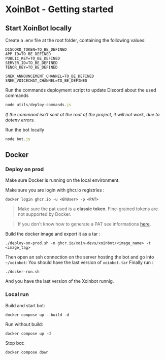 # XoinBot - Getting started

## Start XoinBot locally

Create a .env file at the root folder, containing the following values:

```config
DISCORD_TOKEN=TO_BE_DEFINED
APP_ID=TO_BE_DEFINED
PUBLIC_KEY=TO_BE_DEFINED
SERVER_ID=TO_BE_DEFINED
TENOR_KEY=TO_BE_DEFINED

SNEK_ANNOUNCEMENT_CHANNEL=TO_BE_DEFINED
SNEK_VOICECHAT_CHANNEL=TO_BE_DEFINED
```

Run the commands deployment script to update Discord about the used commands

```javascript
node utils/deploy-commands.js
```

*If the command isn't sent at the root of the project, it will not work, due to dotenv errors.*

Run the bot locally

```javascript
node bot.js
```

## Docker

### Deploy on prod

Make sure Docker is running on the local environment.

Make sure you are login with ghcr.io registries : 

```shell
docker login ghcr.io -u <GhUser> -p <PAT>
```

> Make sure the pat used is a **classic token**. Fine-grained tokens are not supported by Docker.

> If you don't know how to generate a PAT see informations [here](https://docs.github.com/en/authentication/keeping-your-account-and-data-secure/managing-your-personal-access-tokens).

Build the docker image and export it as a tar :

```shell
./deploy-on-prod.sh -n ghcr.io/xoin-devs/xoinbot/<image_name> -t <image_tag>
```

Then open an ssh connection on the server hosting the bot and go into `~/xoinbot`:
You should have the last version of `xoinbot.tar`
Finally run :

```shell
./docker-run.sh
```

And you have the last version of the Xoinbot runnig.

### Local run

Build and start bot:

```shell
docker compose up --build -d
```

Run without build:

```shell
docker compose up -d
```

Stop bot:

```shell
docker compose down
```
